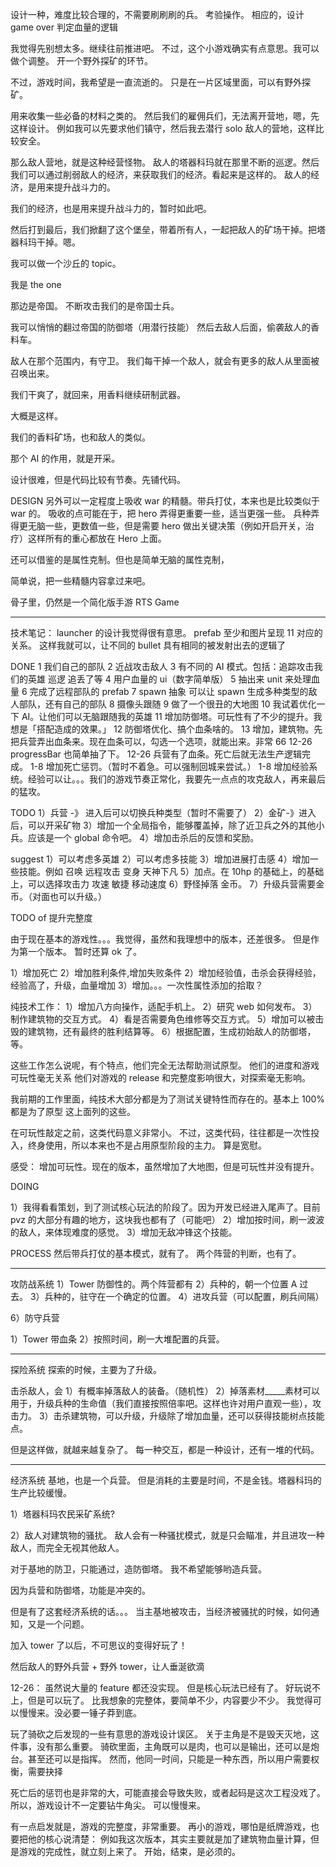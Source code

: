 


设计一种，难度比较合理的，不需要刷刷刷的兵。
考验操作。
相应的，设计 game over 判定血量的逻辑


我觉得先别想太多。继续往前推进吧。
不过，这个小游戏确实有点意思。我可以做个调整。
开一个野外探矿的环节。


不过，游戏时间，我希望是一直流逝的。
只是在一片区域里面，可以有野外探矿。

用来收集一些必备的材料之类的。
然后我们的雇佣兵们，无法离开营地，嗯，先这样设计。
例如我可以先要求他们镇守，然后我去潜行 solo 敌人的营地，这样比较安全。

那么敌人营地，就是这种经营怪物。
敌人的塔器科玛就在那里不断的巡逻。然后我们可以通过削弱敌人的经济，来获取我们的经济。看起来是这样的。
敌人的经济，是用来提升战斗力的。

我们的经济，也是用来提升战斗力的，暂时如此吧。

然后打到最后，我们掀翻了这个堡垒，带着所有人，一起把敌人的矿场干掉。把塔器科玛干掉。嗯。


我可以做一个沙丘的 topic。

我是 the one

那边是帝国。
不断攻击我们的是帝国士兵。

我可以悄悄的翻过帝国的防御塔（用潜行技能）
然后去敌人后面，偷袭敌人的香料车。

敌人在那个范围内，有守卫。
我们每干掉一个敌人，就会有更多的敌人从里面被召唤出来。

我们干爽了，就回来，用香料继续研制武器。

大概是这样。

我们的香料矿场，也和敌人的类似。

那个 AI 的作用，就是开采。


设计很难，但是代码比较有节奏。先铺代码。


DESIGN
另外可以一定程度上吸收 war 的精髓。带兵打仗，本来也是比较类似于 war 的。
吸收的点可能在于，把 hero 弄得更重要一些，适当更强一些。
兵种弄得更无脑一些，更数值一些，但是需要 hero 做出关键决策（例如开启开关，治疗）这样所有的重心都放在 Hero 上面。

还可以借鉴的是属性克制。但也是简单无脑的属性克制，

简单说，把一些精髓内容拿过来吧。

骨子里，仍然是一个简化版手游 RTS Game

-----

技术笔记：
launcher 的设计我觉得很有意思。
prefab 至少和图片呈现 11 对应的关系。
这样我就可以，让不同的 bullet 具有相同的被发射出去的逻辑了

DONE
1 我们自己的部队
2 近战攻击敌人
3 有不同的 AI 模式。包括：追踪攻击我们的英雄 巡逻 追丢了等
4 用户血量的 ui（数字简单版）
5 抽出来 unit 来处理血量
6 完成了远程部队的 prefab
7 spawn 抽象 可以让 spawn 生成多种类型的敌人部队，还有自己的部队
8 摄像头跟随
9 做了一个很丑的大地图
10 我试着优化一下 AI。让他们可以无脑跟随我的英雄
11 增加防御塔。可玩性有了不少的提升。我想是「搭配造成的效果。」
12 防御塔优化、搞个血条啥的。
13 增加，建筑物。先把兵营弄出血条来。现在血条可以，勾选一个选项，就能出来。非常 66
12-26 progressBar 也简单抽了下。
12-26 兵营有了血条。死亡后就无法生产逻辑完成。
1-8 增加死亡惩罚。（暂时不着急。可以强制回城来尝试。）
1-8 增加经验系统。经验可以让。。。我们的游戏节奏正常化，我要先一点点的攻克敌人，再来最后的猛攻。


TODO
1）兵营 -》 进入后可以切换兵种类型（暂时不需要了）
2）金矿-》进入后，可以开采矿物
3）增加一个全局指令，能够覆盖掉，除了近卫兵之外的其他小兵。应该是一个 global 命令吧。
4）增加击杀后的反馈和奖励。

suggest
1）可以考虑多英雄
2）可以考虑多技能
3）增加进展打击感
4）增加一些技能。例如 召唤 远程攻击 变身 天神下凡
5）加点。在 10hp 的基础上，的基础上，可以选择攻击力 攻速 敏捷 移动速度
6）野怪掉落 金币。
7）升级兵营需要金币。（对面也可以升级。）




TODO of 提升完整度

由于现在基本的游戏性。。。我觉得，虽然和我理想中的版本，还差很多。
但是作为第一个版本。
暂时还算 ok 了。

1）增加死亡
2）增加胜利条件,增加失败条件
2）增加经验值，击杀会获得经验，经验高了，升级，血量增加
3）增加。。。一次性属性添加的拾取？


纯技术工作：
1）增加八方向操作，适配手机上。
2）研究 web 如何发布。
3）制作建筑物的交互方式。
4）看是否需要角色维修等交互方式。
5）增加可以被击毁的建筑物，还有最终的胜利结算等。
6）根据配置，生成初始敌人的防御塔，等。

这些工作怎么说呢，有个特点，他们完全无法帮助测试原型。
他们的进度和游戏可玩性毫无关系
他们对游戏的 release 和完整度影响很大，对探索毫无影响。

我前期的工作里面，纯技术大部分都是为了测试关键特性而存在的。基本上 100%都是为了原型
这上面列的这些。

在可玩性敲定之前，这类代码意义非常小。
不过，这类代码，往往都是一次性投入，终身使用，所以本来也不是占用原型阶段的主力。
算是宽慰。

感受：
增加可玩性。现在的版本，虽然增加了大地图，但是可玩性并没有提升。



DOING



1）我得看看策划，到了测试核心玩法的阶段了。因为开发已经进入尾声了。目前 pvz 的大部分有趣的地方，这块我也都有了（可能吧）
2）增加按时间，刷一波波的敌人，来体现难度的感觉。
3）增加无敌冲锋这个技能。

PROCESS
然后带兵打仗的基本模式，就有了。
两个阵营的判断，也有了。

-----
攻防战系统
1）Tower 防御性的。两个阵营都有
2）兵种的，朝一个位置 A 过去。
3）兵种的，驻守在一个确定的位置。
4）进攻兵营（可以配置，刷兵间隔）

6）防守兵营


1）Tower 带血条
2）按照时间，刷一大堆配置的兵营。



-----

探险系统
探索的时候，主要为了升级。


击杀敌人，会
1）有概率掉落敌人的装备。（随机性）
2）掉落素材_____素材可以用于，升级兵种的生命值（我们直接按照倍率吧。这样也许对用户直观一些），攻击力。
3）击杀建筑物，可以升级，升级除了增加血量，还可以获得技能树点技能点。

但是这样做，就越来越复杂了。
每一种交互，都是一种设计，还有一堆的代码。


-----
经济系统
基地，也是一个兵营。
但是消耗的主要是时间，不是金钱。塔器科玛的生产比较缓慢。


1）塔器科玛农民采矿系统?

2）敌人对建筑物的骚扰。
敌人会有一种骚扰模式，就是只会瞄准，并且进攻一种敌人，而完全无视其他敌人。

对于基地的防卫，只能通过，造防御塔。
我不希望能够哟造兵营。

因为兵营和防御塔，功能是冲突的。

但是有了这套经济系统的话。。。
当主基地被攻击，当经济被骚扰的时候，如何通知，又是一个问题。




加入 tower 了以后，不可思议的变得好玩了！

然后敌人的野外兵营 + 野外 tower，让人垂涎欲滴



12-26：
虽然说大量的 feature 都还没实现。
但是核心玩法已经有了。
好玩说不上，但是可以玩了。
比我想象的完整体，要简单不少，内容要少不少。
我觉得可以慢慢来。没必要一锤子莽到底。

玩了骑砍之后发现的一些有意思的游戏设计误区。
关于主角是不是毁天灭地，这件事，没有那么重要。
骑砍里面，主角既可以是肉，也可以是输出，还可以是炮台。甚至还可以是指挥。
然而，他同一时间，只能是一种东西，所以用户需要权衡，需要抉择

死亡后的惩罚也是非常的大，可能直接会导致失败，或者起码是这次工程没戏了。
所以，游戏设计不一定要钻牛角尖。
可以慢慢来。

有一点启发就是，游戏的完整度，非常重要。
再小的游戏，哪怕是纸牌游戏，也要把他的核心说清楚：
例如我这次版本，其实主要就是加了建筑物血量计算，但是游戏的完成性，就立刻上来了。
开始，结束，是必须的。
